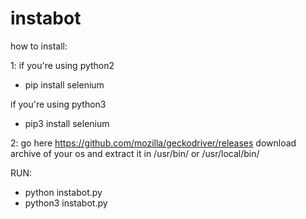 # instabot
how to install:

1: if you're using python2
* pip install selenium 

if you're using python3
* pip3 install selenium 

2: go here https://github.com/mozilla/geckodriver/releases
download archive of your os and extract it in /usr/bin/ or /usr/local/bin/

RUN:
* python instabot.py
* python3 instabot.py
